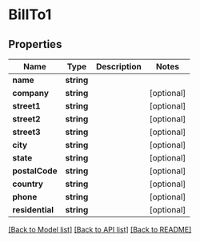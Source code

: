 # BillTo1

## Properties
Name | Type | Description | Notes
------------ | ------------- | ------------- | -------------
**name** | **string** |  | 
**company** | **string** |  | [optional] 
**street1** | **string** |  | [optional] 
**street2** | **string** |  | [optional] 
**street3** | **string** |  | [optional] 
**city** | **string** |  | [optional] 
**state** | **string** |  | [optional] 
**postalCode** | **string** |  | [optional] 
**country** | **string** |  | [optional] 
**phone** | **string** |  | [optional] 
**residential** | **string** |  | [optional] 

[[Back to Model list]](../README.md#documentation-for-models) [[Back to API list]](../README.md#documentation-for-api-endpoints) [[Back to README]](../README.md)


